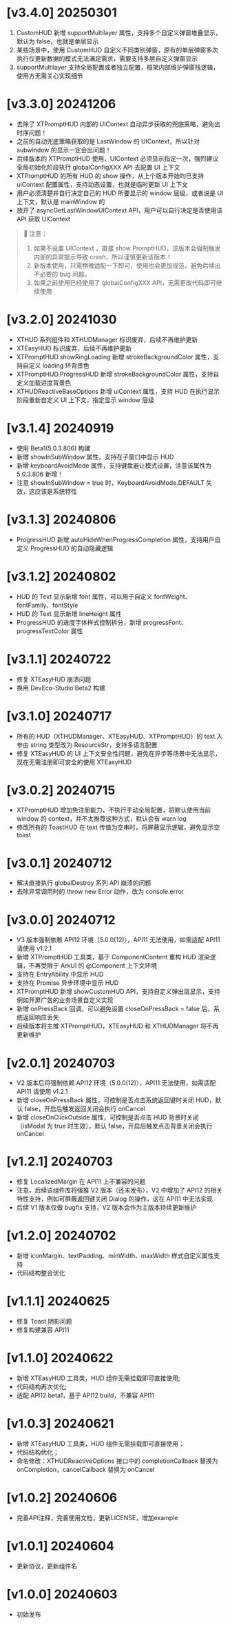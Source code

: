 # [v3.4.0] 20250301
1. CustomHUD 新增 supportMultilayer 属性，支持多个自定义弹窗堆叠显示，默认为 false，也就是单层显示
2. 某些场景中，使用 CustomHUD 自定义不同类别弹窗，原有的单层弹窗多次执行仅更新数据的模式无法满足需求，需要支持多层自定义弹窗显示
3. supportMultilayer 支持全局配置或者独立配置，框架内部维护弹窗栈逻辑，使用方无需关心实现细节

# [v3.3.0] 20241206
- 去除了 XTPromptHUD 内部的 UIContext 自动异步获取的兜底策略，避免出时序问题！
- 之前的自动兜底策略获取的是 LastWindow 的 UIContext，所以针对 subwindow 的显示一定会出问题！
- 后续版本的 XTPromptHUD 使用，UIContext 必须显示指定一次，强烈建议全局初始化阶段执行 globalConfigXXX API 去配置 UI 上下文
- XTPromptHUD 的所有 HUD 的 show 操作，从上个版本开始均已支持 uiContext 配置属性，支持动态设置，也就是临时更新 UI 上下文
- 用户必须清楚并自行决定自己的 HUD 所要显示的 window 层级，或者说是 UI 上下文，默认是 mainWindow 的
- 放开了 asyncGetLastWindowUIContext API，用户可以自行决定是否使用该 API 获取 UIContext
> 🌟 注意：
> 1. 如果不设置 UIContext ，直接 show PromptHUD，该版本会强制触发内部的异常提示导致 crash，所以谨慎更新该版本！
> 2. 新版本使用，只需稍微适配一下即可，使用也会更加规范，避免后续出不必要的 bug 问题。
> 3. 如果之前使用已经使用了 globalConfigXXX API，无需更改代码即可继续使用


# [v3.2.0] 20241030
- XTHUD 系列组件和 XTHUDManager 标识废弃，后续不再维护更新
- XTEasyHUD 标识废弃，后续不再维护更新
- XTPromptHUD.showRingLoading 新增 strokeBackgroundColor 属性，支持自定义 loading 环背景色
- XTPromptHUD.ProgressHUD 新增 strokeBackgroundColor 属性，支持自定义加载进度背景色
- XTHUDReactiveBaseOptions 新增 uiContext 属性，支持 HUD 在执行显示阶段重新自定义 UI 上下文，指定显示 window 层级

# [v3.1.4] 20240919
- 使用 Beta1(5.0.3.806) 构建
- 新增 showInSubWindow 属性，支持在子窗口中显示 HUD
- 新增 keyboardAvoidMode 属性，支持键盘避让模式设置，注意该属性为 5.0.3.806 新增！
- 注意 showInSubWindow = true 时，KeyboardAvoidMode.DEFAULT 失效，这应该是系统特性

# [v3.1.3] 20240806
- ProgressHUD 新增 autoHideWhenProgressCompletion 属性，支持用户自定义 ProgressHUD 的自动隐藏逻辑

# [v3.1.2] 20240802
- HUD 的 Text 显示新增 font 属性，可以用于自定义 fontWeight、fontFamily、fontStyle
- HUD 的 Text 显示新增 lineHeight 属性
- ProgressHUD 的进度字体样式控制拆分，新增 progressFont、progressTextColor 属性

# [v3.1.1] 20240722
- 修复 XTEasyHUD 崩溃问题
- 换用 DevEco-Studio Beta2 构建

# [v3.1.0] 20240717
- 所有的 HUD（XTHUDManager、XTEasyHUD、XTPromptHUD）的 text 入参由 string 类型改为 ResourceStr，支持多语言配置
- 修复 XTEasyHUD 的 UI 上下文安全性问题，避免在异步等场景中无法显示，现在无需注册即可安全的使用 XTEasyHUD

# [v3.0.2] 20240715
- XTPromptHUD 增加免注册能力，不执行手动全局配置，将默认使用当前 window 的 context，并不太推荐这种方式，默认会有 warn log
- 修改所有的 ToastHUD 在 text 传值为空串时，将屏蔽显示逻辑，避免显示空 toast

# [v3.0.1] 20240712
- 解决直接执行 globalDestroy 系列 API 崩溃的问题
- 去除异常调用时的 throw new Error 动作，改为 console.error

# [v3.0.0] 20240712
- V3 版本强制依赖 API12 环境（5.0.0(12)），API11 无法使用，如需适配 API11 请使用 v1.2.1 
- 新增 XTPromptHUD 工具类，基于 ComponentContent 重构 HUD 渲染逻辑，不再受限于 ArkUI 的 @Component 上下文环境 
- 支持在 EntryAbility 中显示 HUD 
- 支持在 Promise 异步环境中显示 HUD 
- XTPromptHUD 新增 showCustomHUD API，支持自定义弹出层显示，支持例如开屏广告的业务场景自定义实现 
- 新增 onPressBack 回调，可以避免设置 closeOnPressBack = false 后，系统返回响应丢失
- 后续版本将主推 XTPromptHUD，XTEasyHUD 和 XTHUDManager 将不再更新维护

# [v2.0.1] 20240703
- V2 版本后将强制依赖 API12 环境（5.0.0(12)），API11 无法使用，如需适配 API11 请使用 v1.2.1
- 新增 closeOnPressBack 属性，可控制是否点击系统返回键时关闭 HUD，默认 false，开启后触发返回关闭会执行 onCancel
- 新增 closeOnClickOutside 属性，可控制是否点击 HUD 背景时关闭（isModal 为 true 时生效），默认 false，开启后触发点击背景关闭会执行 onCancel

# [v1.2.1] 20240703
- 修复 LocalizedMargin 在 API11 上不兼容的问题
- 注意，后续该组件库将强推 V2 版本（还未发布），V2 中增加了 API12 的相关特性支持，例如可屏蔽返回键关闭 Dialog 的操作，这在 API11 中无法实现
- 后续 V1 版本仅做 bugfix 支持，V2 版本会作为主版本持续更新维护

# [v1.2.0] 20240702
- 新增 iconMargin、textPadding、minWidth、maxWidth 样式自定义属性支持
- 代码结构整合优化

# [v1.1.1] 20240625
- 修复 Toast 阴影问题
- 修复构建兼容 API11

# [v1.1.0] 20240622
- 新增 XTEasyHUD 工具类，HUD 组件无需挂载即可直接使用;
- 代码结构再次优化;
- 适配 API12 beta1，基于 API12 build，不兼容 API11

# [v1.0.3] 20240621
- 新增 XTEasyHUD 工具类，HUD 组件无需挂载即可直接使用；
- 代码结构优化；
- 命名修改：XTHUDReactiveOptions 接口中的 completionCallback 替换为 onCompletion，cancelCallback 替换为 onCancel

# [v1.0.2] 20240606
- 完善API注释，完善使用文档，更新LICENSE，增加example

# [v1.0.1] 20240604
- 更新协议，更新组件名

# [v1.0.0] 20240603
- 初始发布